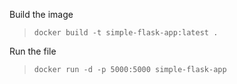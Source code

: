 Build the image

> `docker build -t simple-flask-app:latest .`


Run the file

> `docker run -d -p 5000:5000 simple-flask-app`